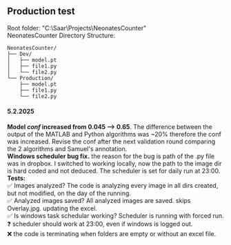 ## Production test

Root folder: "C:\Saar\Projects\NeonatesCounter" <br>
NeonatesCounter Directory Structure: <br>

```plaintext
NeonatesCounter/
├── Dev/
│   ├── model.pt
│   ├── file1.py
│   └── file2.py
└── Production/
    ├── model.pt
    ├── file1.py
    └── file2.py
```

#### 5.2.2025
**Model *conf* increased from 0.045 --> 0.65**. The difference between the output of the MATLAB and Python algorithms was ~20% therefore the conf was increased. Revise the conf after the next validation round comparing the 2 algorithms and Samuel's annotation. <br>
**Windows scheduler bug fix.** the reason for the bug is path of the .py file was in dropbox. I switched to working locally, now the path to the image dir is hard coded and not deduced. The scheduler is set for daily run at 23:00. <br>
**Tests:** <br>
:white_check_mark: Images analyzed? The code is analyzing every image in all dirs created, but not modified, on the day of the running. <br>
:white_check_mark: Analyzed images saved? All analyzed images are saved. skips Overlay.jpg. updating the excel. <br>
:white_check_mark: Is windows task schedular working? Scheduler is running with forced run. <br>
:question: scheduler should work at 23:00, even if windows is logged out. <br>
:x: the code is terminating when folders are empty or without an excel file.
